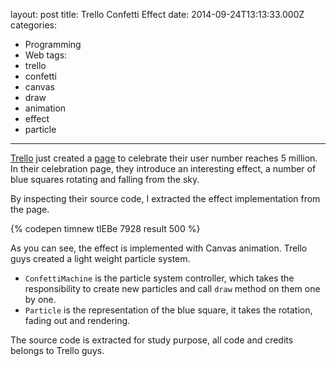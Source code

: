 layout: post
title: Trello Confetti Effect
date: 2014-09-24T13:13:33.000Z
categories:
  - Programming
  - Web
tags:
  - trello
  - confetti
  - canvas
  - draw
  - animation
  - effect
  - particle
---

[Trello] just created a [page] to celebrate their user number reaches 5 million. In their celebration page, they introduce an interesting effect, a number of blue squares rotating and falling from the sky.

By inspecting their source code, I extracted the effect implementation from the page.

{% codepen timnew tlEBe 7928 result 500 %}

As you can see, the effect is implemented with Canvas animation. Trello guys created a light weight particle system.

* `ConfettiMachine` is the particle system controller, which takes the responsibility to create new particles and call `draw` method on them one by one.
* `Particle` is the representation of the blue square, it takes the rotation, fading out and rendering.

The source code is extracted for study purpose, all code and credits belongs to Trello guys.

[Trello]: https://trello.com
[page]: https://trello.com/5m
